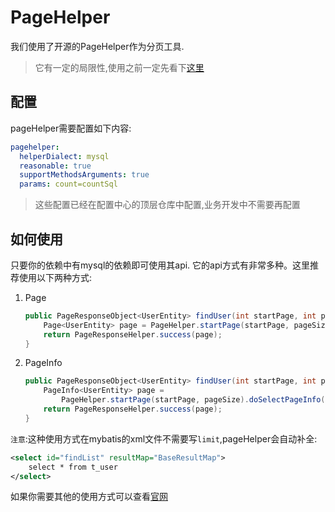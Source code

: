 # PageHelper

我们使用了开源的PageHelper作为分页工具.

> 它有一定的局限性,使用之前一定先看下[这里](https://github.com/pagehelper/Mybatis-PageHelper/blob/master/wikis/zh/Important.md)

## 配置

pageHelper需要配置如下内容:

```yaml
pagehelper:
  helperDialect: mysql
  reasonable: true
  supportMethodsArguments: true
  params: count=countSql
```

> 这些配置已经在配置中心的顶层仓库中配置,业务开发中不需要再配置

## 如何使用

只要你的依赖中有mysql的依赖即可使用其api. 它的api方式有非常多种。这里推荐使用以下两种方式:

1. Page

   ```java
   public PageResponseObject<UserEntity> findUser(int startPage, int pageSize) {
       Page<UserEntity> page = PageHelper.startPage(startPage, pageSize).doSelectPage(() -> userResource.find());
       return PageResponseHelper.success(page);
   }
   ```

2. PageInfo

   ```java
   public PageResponseObject<UserEntity> findUser(int startPage, int pageSize) {
       PageInfo<UserEntity> page =
           PageHelper.startPage(startPage, pageSize).doSelectPageInfo(() -> userResource.find());
       return PageResponseHelper.success(page);
   }
   ```

`注意`:这种使用方式在mybatis的xml文件不需要写`limit`,pageHelper会自动补全:

```xml
<select id="findList" resultMap="BaseResultMap">
    select * from t_user
</select>
```

如果你需要其他的使用方式可以查看[官网](<https://github.com/pagehelper/Mybatis-PageHelper/blob/master/README_zh.md>)

